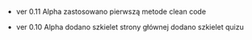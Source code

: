 - ver 0.11 Alpha
    zastosowano pierwszą metode clean code

- ver 0.10 Alpha
    dodano szkielet strony głównej
    dodano szkielet quizu